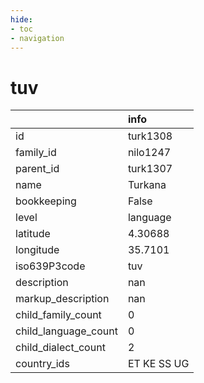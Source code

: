 ```yaml
---
hide:
- toc
- navigation
---
```

# tuv
|                      | info        |
|:---------------------|:------------|
| id                   | turk1308    |
| family_id            | nilo1247    |
| parent_id            | turk1307    |
| name                 | Turkana     |
| bookkeeping          | False       |
| level                | language    |
| latitude             | 4.30688     |
| longitude            | 35.7101     |
| iso639P3code         | tuv         |
| description          | nan         |
| markup_description   | nan         |
| child_family_count   | 0           |
| child_language_count | 0           |
| child_dialect_count  | 2           |
| country_ids          | ET KE SS UG |